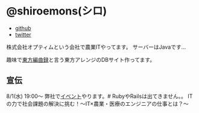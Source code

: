 # @shiroemons(シロ)

- [github](https://github.com/shiroemons)
- [twitter](https://twitter.com/shiroemons)

株式会社オプティムという会社で農業ITやってます。
サーバーはJavaです...

趣味で[東方編曲録](https://touhou.arrangement-chronicle.com/)と言う東方アレンジのDBサイト作ってます。

## 宣伝

8/1(水) 19:00〜 弊社で[イベント](https://connpass.com/event/94690/)やります。# RubyやRailsは出てきません。。
ITの力で社会課題の解決に挑む！～IT×農業・医療のエンジニアの仕事とは？～
